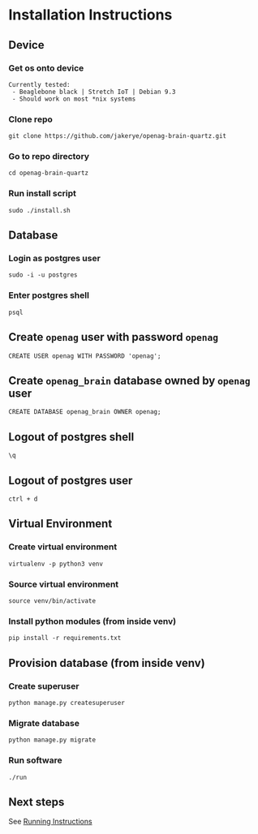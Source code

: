 # Installation Instructions

## Device
### Get os onto device
```
Currently tested:
 - Beaglebone black | Stretch IoT | Debian 9.3
 - Should work on most *nix systems
```

### Clone repo
```
git clone https://github.com/jakerye/openag-brain-quartz.git
```

### Go to repo directory
```
cd openag-brain-quartz
```

### Run install script
```
sudo ./install.sh
```

## Database
### Login as postgres user
```
sudo -i -u postgres
```

### Enter postgres shell
```
psql
```

## Create `openag` user with password `openag`
```
CREATE USER openag WITH PASSWORD 'openag';
```

## Create `openag_brain` database owned by `openag` user
```
CREATE DATABASE openag_brain OWNER openag;
```

## Logout of postgres shell
```
\q
```

## Logout of postgres user
```
ctrl + d
```

## Virtual Environment
### Create virtual environment
```
virtualenv -p python3 venv
```

### Source virtual environment
```
source venv/bin/activate
```

### Install python modules (from inside venv)
```
pip install -r requirements.txt
```

## Provision database (from inside venv)
### Create superuser
```
python manage.py createsuperuser
```

### Migrate database
```
python manage.py migrate
```

### Run software
```
./run
```

## Next steps
See [Running Instructions](running.md)